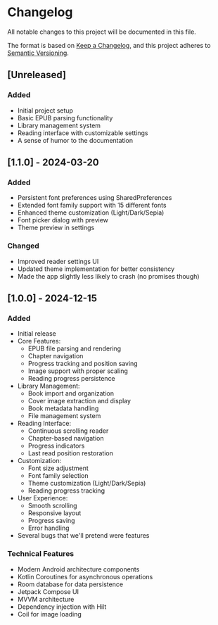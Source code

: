 # Changelog

All notable changes to this project will be documented in this file.

The format is based on [Keep a Changelog](https://keepachangelog.com/en/1.0.0/),
and this project adheres to [Semantic Versioning](https://semver.org/spec/v2.0.0.html).

## [Unreleased]

### Added
- Initial project setup
- Basic EPUB parsing functionality
- Library management system
- Reading interface with customizable settings
- A sense of humor to the documentation

## [1.1.0] - 2024-03-20

### Added
- Persistent font preferences using SharedPreferences
- Extended font family support with 15 different fonts
- Enhanced theme customization (Light/Dark/Sepia)
- Font picker dialog with preview
- Theme preview in settings

### Changed
- Improved reader settings UI
- Updated theme implementation for better consistency
- Made the app slightly less likely to crash (no promises though)

## [1.0.0] - 2024-12-15

### Added
- Initial release
- Core Features:
  - EPUB file parsing and rendering
  - Chapter navigation
  - Progress tracking and position saving
  - Image support with proper scaling
  - Reading progress persistence
- Library Management:
  - Book import and organization
  - Cover image extraction and display
  - Book metadata handling
  - File management system
- Reading Interface:
  - Continuous scrolling reader
  - Chapter-based navigation
  - Progress indicators
  - Last read position restoration
- Customization:
  - Font size adjustment
  - Font family selection
  - Theme customization (Light/Dark/Sepia)
  - Reading progress tracking
- User Experience:
  - Smooth scrolling
  - Responsive layout
  - Progress saving
  - Error handling
- Several bugs that we'll pretend were features

### Technical Features
- Modern Android architecture components
- Kotlin Coroutines for asynchronous operations
- Room database for data persistence
- Jetpack Compose UI
- MVVM architecture
- Dependency injection with Hilt
- Coil for image loading
